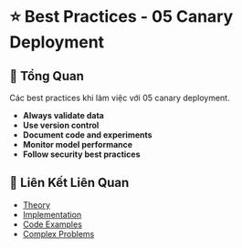# ⭐ Best Practices - 05 Canary Deployment

## 🎯 Tổng Quan

Các best practices khi làm việc với 05 canary deployment.

- **Always validate data**
- **Use version control**
- **Document code and experiments**
- **Monitor model performance**
- **Follow security best practices**

## 🔗 Liên Kết Liên Quan

- [Theory](./THEORY_05_canary_deployment.md)
- [Implementation](./IMPLEMENTATION_05_canary_deployment.md)
- [Code Examples](./CODE_EXAMPLES_05_canary_deployment.md)
- [Complex Problems](./COMPLEX_PROBLEMS.md)
